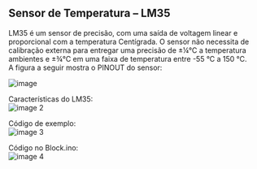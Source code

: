 ## Sensor de Temperatura – LM35  

LM35 é um sensor de precisão, com uma saída de voltagem linear e proporcional com a temperatura Centígrada. O sensor não necessita de calibração externa para entregar uma precisão de ±¼°C a temperatura ambientes e ±¾°C em uma faixa de temperatura entre -55 °C a 150 °C.  
A figura a seguir mostra o PINOUT do sensor:  

![image](https://user-images.githubusercontent.com/90244580/185212625-e1e46771-ff1e-4e44-9380-ebb35c88a64d.png)  
  
  Características do LM35:  
  ![image 2](https://user-images.githubusercontent.com/90244580/185212835-a9ec6877-e775-4549-8527-ba92632e11ac.png)  
    
  Código de exemplo:  
![image 3](https://user-images.githubusercontent.com/90244580/185213055-6160cd88-de9c-4ab6-9c24-dea99c509335.png)  
  
  Código no Block.ino:  
![image 4](https://user-images.githubusercontent.com/90244580/185213148-2f20d804-ba17-46ee-b463-0739f681c7fa.png)  
  
  